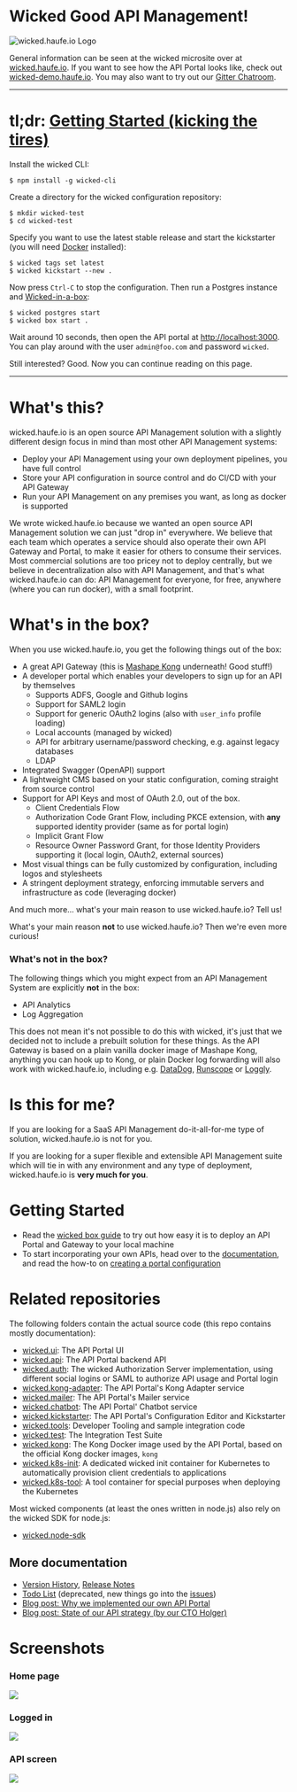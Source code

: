 # Wicked Good API Management!

![wicked.haufe.io Logo](public/wicked-logo-300px.png)

General information can be seen at the wicked microsite over at [wicked.haufe.io](http://wicked.haufe.io). If you want to see how the API Portal looks like, check out [wicked-demo.haufe.io](https://wicked-demo.haufe.io). You may also want to try out our [Gitter Chatroom](https://gitter.im/wicked-haufe-io/Lobby).

---

# tl;dr: [Getting Started (kicking the tires)](http://wicked.haufe.io/gettingstarted.html)


Install the wicked CLI:

```
$ npm install -g wicked-cli
```

Create a directory for the wicked configuration repository:

```
$ mkdir wicked-test
$ cd wicked-test
```

Specify you want to use the latest stable release and start the kickstarter (you will need [Docker](https://docker.io) installed):

```
$ wicked tags set latest
$ wicked kickstart --new .
```

Now press `Ctrl-C` to stop the configuration. Then run a Postgres instance and [Wicked-in-a-box](doc/wicked-in-a-box.md):

```
$ wicked postgres start
$ wicked box start .
```

Wait around 10 seconds, then open the API portal at [http://localhost:3000](http://localhost:3000). You can play around with the user `admin@foo.com` and password `wicked`.

Still interested? Good. Now you can continue reading on this page.

---

# What's this?

wicked.haufe.io is an open source API Management solution with a slightly different design focus in mind than most other API Management systems:

* Deploy your API Management using your own deployment pipelines, you have full control
* Store your API configuration in source control and do CI/CD with your API Gateway
* Run your API Management on any premises you want, as long as docker is supported

We wrote wicked.haufe.io because we wanted an open source API Management solution we can just "drop in" everywhere. We believe that each team which operates a service should also operate their own API Gateway and Portal, to make it easier for others to consume their services. Most commercial solutions are too pricey not to deploy centrally, but we believe in decentralization also with API Management, and that's what wicked.haufe.io can do: API Management for everyone, for free, anywhere (where you can run docker), with a small footprint.

# What's in the box?

When you use wicked.haufe.io, you get the following things out of the box:

* A great API Gateway (this is [Mashape Kong](http://getkong.org) underneath! Good stuff!)
* A developer portal which enables your developers to sign up for an API by themselves
    * Supports ADFS, Google and Github logins
    * Support for SAML2 login
    * Support for generic OAuth2 logins (also with `user_info` profile loading)
    * Local accounts (managed by wicked)
    * API for arbitrary username/password checking, e.g. against legacy databases
    * LDAP
* Integrated Swagger (OpenAPI) support
* A lightweight CMS based on your static configuration, coming straight from source control
* Support for API Keys and most of OAuth 2.0, out of the box.
    * Client Credentials Flow
    * Authorization Code Grant Flow, including PKCE extension, with **any** supported identity provider (same as for portal login)
    * Implicit Grant Flow
    * Resource Owner Password Grant, for those Identity Providers supporting it (local login, OAuth2, external sources)
* Most visual things can be fully customized by configuration, including logos and stylesheets
* A stringent deployment strategy, enforcing immutable servers and infrastructure as code (leveraging docker)

And much more... what's your main reason to use wicked.haufe.io? Tell us!

What's your main reason **not** to use wicked.haufe.io? Then we're even more curious!

### What's not in the box?

The following things which you might expect from an API Management System are explicitly **not** in the box:

* API Analytics
* Log Aggregation

This does not mean it's not possible to do this with wicked, it's just that we decided not to include a prebuilt solution for these things. As the API Gateway is based on a plain vanilla docker image of Mashape Kong, anything you can hook up to Kong, or plain Docker log forwarding will also work with wicked.haufe.io, including e.g. [DataDog](https://getkong.org/plugins/datadog/), [Runscope](https://getkong.org/plugins/runscope/) or [Loggly](https://getkong.org/plugins/loggly/).

# Is this for me?

If you are looking for a SaaS API Management do-it-all-for-me type of solution, wicked.haufe.io is not for you.

If you are looking for a super flexible and extensible API Management suite which will tie in with any environment and any type of deployment, wicked.haufe.io is **very much for you**.

# Getting Started

* Read the [wicked box guide](doc/wicked-in-a-box.md) to try out how easy it is to deploy an API Portal and Gateway to your local machine
* To start incorporating your own APIs, head over to the [documentation](doc/index.md), and read the how-to on [creating a portal configuration](doc/creating-a-portal-configuration.md)

# Related repositories

The following folders contain the actual source code (this repo contains mostly documentation):

* [wicked.ui](src/ui): The API Portal UI
* [wicked.api](src/api): The API Portal backend API
* [wicked.auth](src/auth): The wicked Authorization Server implementation, using different social logins or SAML to authorize API usage and Portal login
* [wicked.kong-adapter](src/kong-adapter): The API Portal's Kong Adapter service
* [wicked.mailer](src/mailer): The API Portal's Mailer service
* [wicked.chatbot](src/chatbot): The API Portal' Chatbot service
* [wicked.kickstarter](src/kickstarter): The API Portal's Configuration Editor and Kickstarter
* [wicked.tools](src/tools): Developer Tooling and sample integration code
* [wicked.test](src/test): The Integration Test Suite
* [wicked.kong](src/kong): The Kong Docker image used by the API Portal, based on the official Kong docker images, `kong`
* [wicked.k8s-init](src/k8s-init): A dedicated wicked init container for Kubernetes to automatically provision client credentials to applications
* [wicked.k8s-tool](src/k8s-tool): A tool container for special purposes when deploying the Kubernetes

Most wicked components (at least the ones written in node.js) also rely on the wicked SDK for node.js:

* [wicked.node-sdk](src/node-sdk)

## More documentation

* [Version History](VERSION.md), [Release Notes](https://github.com/Haufe-Lexware/wicked.haufe.io/blob/master/doc/release-notes.md)
* [Todo List](TODO.md) (deprecated, new things go into the [issues](https://github.com/Haufe-Lexware/wicked.haufe.io/issues))
* [Blog post: Why we implemented our own API Portal](http://dev.haufe.com/introducing-wicked-haufe-io/)
* [Blog post: State of our API strategy (by our CTO Holger)](http://dev.haufe.com/state-of-our-api-strategy/)

# Screenshots

### Home page

![](public/screenshot.png)

### Logged in

![](public/screenshot-login.png)

### API screen

![](public/apis.png)
